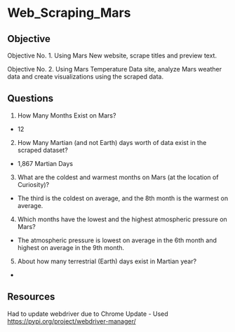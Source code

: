 # Web_Scraping_Mars
 
## Objective
Objective No. 1. Using Mars New website, scrape titles and preview text. 

Objective No. 2. Using Mars Temperature Data site, analyze Mars weather data and create visualizations using the scraped data.

## Questions

1. How Many Months Exist on Mars?
- 12
2. How Many Martian (and not Earth) days worth of data exist in the scraped dataset?
- 1,867 Martian Days
3. What are the coldest and warmest months on Mars (at the location of Curiosity)?
- The third is the coldest on average, and the 8th month is the warmest on average.
4. Which months have the lowest and the highest atmospheric pressure on Mars?
- The atmospheric pressure is lowest on average in the 6th month and highest on average in the 9th month.
5. About how many terrestrial (Earth) days exist in Martian year?
- 

## Resources

Had to update webdriver due to Chrome Update - Used https://pypi.org/project/webdriver-manager/

